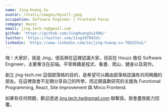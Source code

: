 ```yaml
---
name: Jing-Huang Su
avatar: /static/images/myself.jpeg
occupation: Software Engineer | Frontend Focus
company: Houzz
email: jing.tech.tw@gmail.com
github: 'https://github.com/JingHuangSu1996/'
twitter: 'https://twitter.com/Jing19794341'
linkedin: 'https://www.linkedin.com/in/jing-huang-su-76b525a2/'
---
```


嗨！大家好，我是 Jing，很高興在這裡認識大家，目前在 Houzz 擔任 Software Engineer，主要專注在前端。平常興趣是程式、看書、爬山、健身以及寫作。

創立 jing-tech.me 這個部落格的目的，是希望可以藉由部落格認識有共同興趣的朋友。在這裡我會不定期分享自己的所學，而近期喜歡研究的主題為 Functional Programming, React, Site Improvement 與 Mirco Frontend.

如果有任何問題，歡迎透過 [jing.tech.tw@gmail.com](mailto://jing.tech.tw@gmail.com) 聯繫我，我會盡我能力回覆。
